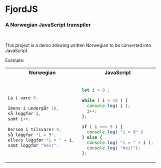 # FjordJS

### A Norwegian JavaScript transpiler

<br/>

This project is a demo allowing written Norwegian to be converted into JavaScript.

Example:

<table>
<tr>
<th>Norwegian</th>
<th>JavaScript</th>
</tr>
<tr>
<td>
 
```go

La i være 0.

Imens i undergår 10, 
så loggfør i, 
samt i++.
        
Dersom i tilsvarer 9, 
så loggfør "i = 9", 
ellers loggfør "i = " + i, 
samt loggfør "hei!".
```

</td>
<td>

```js

let i = 0 ;

while ( i < 10 ) {
  console.log( i );
  i++;
};

if ( i === 9 ) {
  console.log( "i = 9" )
} else {
  console.log( "i = " + i );
  console.log( "hei!");
};
```

</td>
</tr>
</table>


